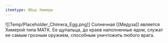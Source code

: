 ```yaml
---
itemtype: Яйцо Химеры
---
```

![[Temp/Placeholder_Chimera_Egg.png]]
Солнечная [[Медуза]] является Химерой типа MATK. Ее щупальца, до краев наполненные ядом, служат ее самым грозным оружием, способным уничтожить любого врага.
